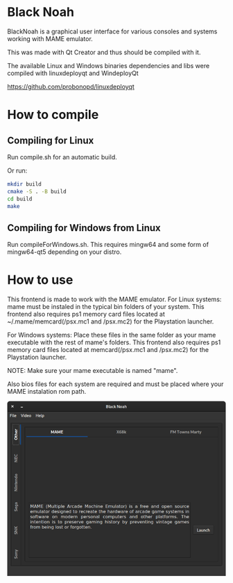 # Black Noah
BlackNoah is a graphical user interface for various consoles and systems working with MAME emulator.

This was made with Qt Creator and thus should be compiled with it.

The available Linux and Windows binaries dependencies and libs were compiled with linuxdeployqt and WindeployQt

https://github.com/probonopd/linuxdeployqt

# How to compile

## Compiling for Linux

Run compile.sh for an automatic build. 

Or run:
```zsh
mkdir build
cmake -S . -B build
cd build
make
```
## Compiling for Windows from Linux

Run compileForWindows.sh. This requires mingw64 and some form of mingw64-qt5 depending on your distro.

# How to use

This frontend is made to work with the MAME emulator. 
For Linux systems: 
mame must be instaled in the typical bin folders of your system. This frontend also requires ps1 memory card files located at ~/.mame/memcard(/psx.mc1 and /psx.mc2) for the Playstation launcher.


For Windows systems:
Place these files in the same folder as your mame executable with the rest of mame's folders. This frontend also requires ps1 memory card files located at memcard(/psx.mc1 and /psx.mc2) for the Playstation launcher.

NOTE: Make sure your mame executable is named "mame".



Also bios files for each system are required and must be placed where your MAME instalation rom path.


![](BlackNoah/images/blacknoah.png)
